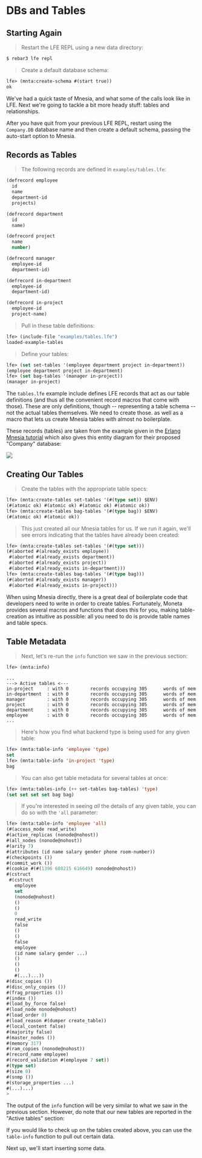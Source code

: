 # DBs and Tables

## Starting Again

> Restart the LFE REPL using a new data directory:

```bash
$ rebar3 lfe repl
```

> Create a default database schema:

```lisp
lfe> (mnta:create-schema #(start true))
ok
```

We've had a quick taste of Mnesia, and what some of the calls look like in LFE.
Next we're going to tackle a bit more heady stuff: tables and relationships.

After you have quit from your previous LFE REPL, restart using the ``Company.DB`` database name and then create a default schema, passing the auto-start option to Mnesia.


## Records as Tables

> The following records are defined in ``examples/tables.lfe``:

```cl
(defrecord employee
  id
  name
  department-id
  projects)

(defrecord department
  id
  name)

(defrecord project
  name
  number)

(defrecord manager
  employee-id
  department-id)

(defrecord in-department
  employee-id
  department-id)

(defrecord in-project
  employee-id
  project-name)
```

> Pull in these table definitions:

```cl
lfe> (include-file "examples/tables.lfe")
loaded-example-tables
```

> Define your tables:

```cl
lfe> (set set-tables '(employee department project in-department))
(employee department project in-department)
lfe> (set bag-tables '(manager in-project))
(manager in-project)
```

The ``tables.lfe`` example include defines LFE records that act as our table definitions (and thus all the convenient record macros that come with those). These are only definitions, though -- representing a table schema -- not the actual tables themselves. We need to create those.
as well as a macro that lets us create Mnesia tables with almost no boilerplate.

These records (tables) are taken from the example given in the
[Erlang Mnesia tutorial](http://www.erlang.org/doc/apps/mnesia/Mnesia_chap2.html#id63101) which also gives this entity diagram for their proposed
 "Company" database:

<img src="http://www.erlang.org/doc/apps/mnesia/company.gif" />


## Creating Our Tables

> Create the tables with the appropriate table specs:

```cl
lfe> (mnta:create-tables set-tables '(#(type set)) $ENV)
(#(atomic ok) #(atomic ok) #(atomic ok) #(atomic ok))
lfe> (mnta:create-tables bag-tables '(#(type bag)) $ENV)
(#(atomic ok) #(atomic ok))
```

> This just created all our Mnesia tables for us. If we run it again, we'll see
errors indicating that the tables have already been created:

```cl
lfe> (mnta:create-tables set-tables '(#(type set)))
(#(aborted #(already_exists employee))
 #(aborted #(already_exists department))
 #(aborted #(already_exists project))
 #(aborted #(already_exists in-department)))
lfe> (mnta:create-tables bag-tables '(#(type bag)))
(#(aborted #(already_exists manager))
 #(aborted #(already_exists in-project)))
```

When using Mnesia directly, there is a great deal of boilerplate code that developers need to write in order to create tables. Fortunately, Moneta provides several macros and functions that does this for you, making table-creation as intuitive as possible:  all you need to do is provide table names and table specs.


## Table Metadata

> Next, let's re-run the ``info`` function we saw in the previous section:

```cl
lfe> (mnta:info)
```
```
...
---> Active tables <---
in-project     : with 0        records occupying 305      words of mem
in-department  : with 0        records occupying 305      words of mem
manager        : with 0        records occupying 305      words of mem
project        : with 0        records occupying 305      words of mem
department     : with 0        records occupying 305      words of mem
employee       : with 0        records occupying 305      words of mem
...
```

> Here's how you find what backend type is being used for any given table:

```cl
lfe> (mnta:table-info 'employee 'type)
set
lfe> (mnta:table-info 'in-project 'type)
bag
```

> You can also get table metadata for several tables at once:

```cl
lfe> (mnta:tables-info (++ set-tables bag-tables) 'type)
(set set set set bag bag)
```

> If you're interested in seeing *all* the details of any given table, you can
do so with the ``'all`` parameter:

```cl
lfe> (mnta:table-info 'employee 'all)
(#(access_mode read_write)
#(active_replicas (nonode@nohost))
#(all_nodes (nonode@nohost))
#(arity 7)
#(attributes (id name salary gender phone room-number))
#(checkpoints ())
#(commit_work ())
#(cookie #(#(1396 680215 616649) nonode@nohost))
#(cstruct
 #(cstruct
   employee
   set
   (nonode@nohost)
   ()
   ()
   0
   read_write
   false
   ()
   ()
   false
   employee
   (id name salary gender ...)
   ()
   ()
   ()
   #(...)...))
#(disc_copies ())
#(disc_only_copies ())
#(frag_properties ())
#(index ())
#(load_by_force false)
#(load_node nonode@nohost)
#(load_order 0)
#(load_reason #(dumper create_table))
#(local_content false)
#(majority false)
#(master_nodes ())
#(memory 317)
#(ram_copies (nonode@nohost))
#(record_name employee)
#(record_validation #(employee 7 set))
#(type set)
#(size 0)
#(snmp ())
#(storage_properties ...)
#(...)...)
>
```

The output of the ``info`` function will be very similar to what we saw in the
previous section. However, do note that our new tables are reported in the
"Active tables" section:

If you would like to check up on the tables created above, you can use the
``table-info`` function to pull out certain data.

Next up, we'll start inserting some data.
